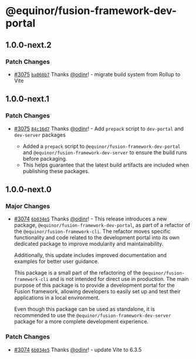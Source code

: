 # @equinor/fusion-framework-dev-portal

## 1.0.0-next.2

### Patch Changes

- [#3075](https://github.com/equinor/fusion-framework/pull/3075) [`ba060b7`](https://github.com/equinor/fusion-framework/commit/ba060b7a5fcc4f84891cb416b4d2f7fde231a368) Thanks [@odinr](https://github.com/odinr)! - migrate build system from Rollup to Vite

## 1.0.0-next.1

### Patch Changes

- [#3075](https://github.com/equinor/fusion-framework/pull/3075) [`84c16d7`](https://github.com/equinor/fusion-framework/commit/84c16d74c3235f809ce4c3e75868be12010ed695) Thanks [@odinr](https://github.com/odinr)! - Add `prepack` script to `dev-portal` and `dev-server` packages

  - Added a `prepack` script to `@equinor/fusion-framework-dev-portal` and `@equinor/fusion-framework-dev-server` to ensure the build runs before packaging.
  - This helps guarantee that the latest build artifacts are included when publishing these packages.

## 1.0.0-next.0

### Major Changes

- [#3074](https://github.com/equinor/fusion-framework/pull/3074) [`6b034e5`](https://github.com/equinor/fusion-framework/commit/6b034e5459094cea0c0f2490335eef3092390a13) Thanks [@odinr](https://github.com/odinr)! - This release introduces a new package, `@equinor/fusion-framework-dev-portal`, as part of a refactor of the `@equinor/fusion-framework-cli`.
  The refactor moves specific functionality and code related to the development portal into its own dedicated package to improve modularity and maintainability.

  Additionally, this update includes improved documentation and examples for better user guidance.

  This package is a small part of the refactoring of the `@equinor/fusion-framework-cli` and is not intended for direct use in production.
  The main purpose of this package is to provide a development portal for the Fusion framework, allowing developers to easily set up and test their applications in a local environment.

  Even though this package can be used as standalone, it is recommended to use the `@equinor/fusion-framework-dev-server` package for a more complete development experience.

### Patch Changes

- [#3074](https://github.com/equinor/fusion-framework/pull/3074) [`6b034e5`](https://github.com/equinor/fusion-framework/commit/6b034e5459094cea0c0f2490335eef3092390a13) Thanks [@odinr](https://github.com/odinr)! - update Vite to 6.3.5
